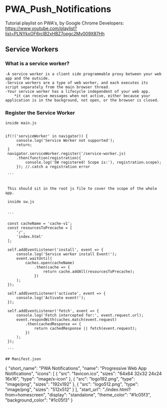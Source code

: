 # PWA_Push_Notifications

Tutorial playlist on PWA's, by Google Chrome Developers:
https://www.youtube.com/playlist?list=PLNYkxOF6rcIB2xHBZ7opgc2Mv009X87Hh

## Service Workers

### What is a service worker?
    -A service worker is a client side programmable proxy between your web app and the outside.
    -Service workers are a type of web worker, and each executes its script separately from the main browser thread.
    -Your service worker has a lifecycle independent of your web app.
        *it can receive messages when not active, either because your application is in the background, not open, or the browser is closed.


### Register the Service Worker

    inside main.js

   ```

   if(!('serviceWorker' in navigator)) {
        console.log('Service Worker not supported');
        return;
    }
    navigator.serviceWorker.register('/service-worker.js)
        .then(function(registration){
            console.log('SW registered! Scope is:'), registration.scope);
        }); //.catch a registration error

    ```
        

    This should sit in the root js file to cover the scope of the whole app.

    inside sw.js


    ```
    
    const cacheName = 'cache-v1';
    const resourcesToPrecache = [
        '/',
        'index.html'
    ];

    self.addEventListener('install', event => {
        console.log('Service worker install Event!');
        event.waitUntil(
            caches.open(cacheName)
                .then(cache => {
                    return cache.addAll(resourcesToPrecache);
                })
        );
    });

    self.addEventListener('activate', event => {
        console.log('Activate event!');
    });

    self.addEventListener('fetch', event => {
        console.log('Fetch intercepted for:', event.request.url);
        event.respondWith(caches.match(event.request)
            .then(cachedResponse => {
                return cachedResponse || fetch(event.request);
            })
        );
    });
    
    ```

## Manifest.json    

```

{
  "short_name": "PWA Notifications",
  "name": "Progressive Web App Notifications",
  "icons": [
    {
      "src": "favicon.ico",
      "sizes": "64x64 32x32 24x24 16x16",
      "type": "image/x-icon"
    },
    {
      "src": "logo192.png",
      "type": "image/png",
      "sizes": "192x192"
    },
    {
      "src": "logo512.png",
      "type": "image/png",
      "sizes": "512x512"
    }
  ],
  "start_url": "./index.html?from=homescreen",
  "display": "standalone",
  "theme_color": "#1c05f3",
  "background_color": "#1c05f3"
}

```
